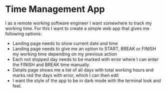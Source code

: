 # Time Management App

I as a remote working software engineer I want somewhere to track my working time. 
For this I want to create a simple web app that gives me following options:

- Landing page needs to show current date and time
- Landing page needs to give me an option to START, BREAK or FINISH my working time depending on my previous action
- Each not stopped day needs to be marked with error where I can enter the FINISH and BREAK time manually.
- Details page shows me a list of all days with total working hours and marks red the days with error, which I can then edit
- I want the style of the app to be in dark mode with the terminal look and feel. 
